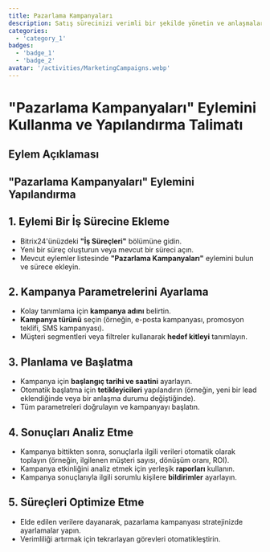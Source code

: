 ```yaml
---
title: Pazarlama Kampanyaları
description: Satış sürecinizi verimli bir şekilde yönetin ve anlaşmaları daha hızlı kapatın.
categories: 
  - 'category_1'
badges: 
  - 'badge_1'
  - 'badge_2'
avatar: '/activities/MarketingCampaigns.webp'
---
```

# "Pazarlama Kampanyaları" Eylemini Kullanma ve Yapılandırma Talimatı

## Eylem Açıklaması

## **"Pazarlama Kampanyaları" Eylemini Yapılandırma**

## 1. Eylemi Bir İş Sürecine Ekleme
- Bitrix24'ünüzdeki **"İş Süreçleri"** bölümüne gidin.
- Yeni bir süreç oluşturun veya mevcut bir süreci açın.
- Mevcut eylemler listesinde **"Pazarlama Kampanyaları"** eylemini bulun ve sürece ekleyin.

## 2. Kampanya Parametrelerini Ayarlama
- Kolay tanımlama için **kampanya adını** belirtin.
- **Kampanya türünü** seçin (örneğin, e-posta kampanyası, promosyon teklifi, SMS kampanyası).
- Müşteri segmentleri veya filtreler kullanarak **hedef kitleyi** tanımlayın.

## 3. Planlama ve Başlatma
- Kampanya için **başlangıç tarihi ve saatini** ayarlayın.
- Otomatik başlatma için **tetikleyicileri** yapılandırın (örneğin, yeni bir lead eklendiğinde veya bir anlaşma durumu değiştiğinde).
- Tüm parametreleri doğrulayın ve kampanyayı başlatın.

## 4. Sonuçları Analiz Etme
- Kampanya bittikten sonra, sonuçlarla ilgili verileri otomatik olarak toplayın (örneğin, ilgilenen müşteri sayısı, dönüşüm oranı, ROI).
- Kampanya etkinliğini analiz etmek için yerleşik **raporları** kullanın.
- Kampanya sonuçlarıyla ilgili sorumlu kişilere **bildirimler** ayarlayın.

## 5. Süreçleri Optimize Etme
- Elde edilen verilere dayanarak, pazarlama kampanyası stratejinizde ayarlamalar yapın.
- Verimliliği artırmak için tekrarlayan görevleri otomatikleştirin.